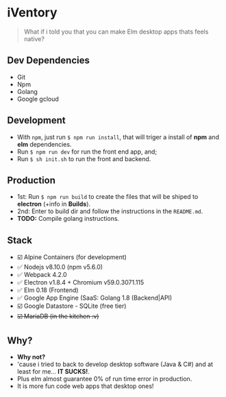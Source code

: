 # iVentory

> What if i told you that you can make Elm desktop apps thats feels native?

## Dev Dependencies

- Git
- Npm
- Golang
- Google gcloud

## Development

- With `npm`, just run `$ npm run install`, that will triger a install of **npm** and **elm** dependencies.
- Run `$ npm run dev` for run the front end app, and;
- Run `$ sh init.sh` to run the front and backend.

## Production

- 1st: Run `$ npm run build` to create the files that will be shiped to __electron__ (+info in  __Builds__).
- 2nd: Enter to build dir and follow the instructions in the `README.md`.
- **TODO:** Compile golang instructions.

## Stack

- :ballot_box_with_check: Alpine Containers (for development)
- :white_check_mark: Nodejs v8.10.0 (npm v5.6.0)
- :white_check_mark: Webpack 4.2.0
- :white_check_mark: Electron v1.8.4 + Chromium v59.0.3071.115
- :white_check_mark: Elm 0.18 (Frontend)
- :white_check_mark: Google App Engine (SaaS: Golang 1.8 (Backend|API)
- :ballot_box_with_check: Google Datastore - SQLite (free tier)
- ~~:ballot_box_with_check: MariaDB (in the kitchen :v)~~

## Why?

- **Why not?**
- 'cause i tried to back to develop desktop software (Java & C#) and at least for me... **IT SUCKS!**.
- Plus elm almost guarantee 0% of run time error in production.
- It is more fun code web apps that desktop ones!
